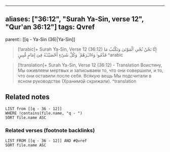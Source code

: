 
---
aliases: ["36:12", "Surah Ya-Sin, verse 12", "Qur'an 36:12"]
tags: Qvref
---

parent:: [[q - Ya-Sin (36)|Ya-Sin]]

> [!arabic]+ Surah Ya-Sin, Verse 12 (36:12)
> <span class="quran-arabic">إِنَّا نَحْنُ نُحْىِ ٱلْمَوْتَىٰ وَنَكْتُبُ مَا قَدَّمُوا۟ وَءَاثَـٰرَهُمْ ۚ وَكُلَّ شَىْءٍ أَحْصَيْنَـٰهُ فِىٓ إِمَامٍ مُّبِينٍ</span>
^arabic

> [!translation]+ Surah Ya-Sin, Verse 12 (36:12) - Translation
> Воистину, Мы оживляем мертвых и записываем то, что они совершили, и то, что они оставили после себя. Всякую вещь Мы подсчитали в ясном руководстве (Хранимой скрижали).
^translation



## Related notes
```dataview
LIST from [[q - 36 - 12]]
WHERE !contains(file.name, "q - ")
SORT file.name ASC
```

### Related verses (footnote backlinks)
```dataview
LIST FROM [[q - 36 - 12]] AND #Qvref
SORT file.name ASC
```

